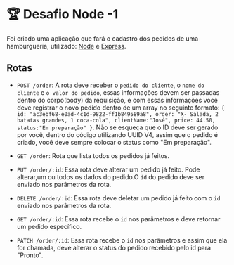 # 🏆 Desafio Node -1 

Foi criado  uma aplicação que fará o cadastro dos pedidos de uma hamburgueria, 
utilizado:
[Node](https://nodejs.org/en/) e [Express](https://expressjs.com/pt-br/).
<br>


## Rotas

- `POST /order`: A rota deve receber o `pedido do cliente`, o `nome do cliente` e `o valor do pedido`, essas informações devem ser passadas dentro do corpo(body) da requisição, e com essas informações você deve registrar o novo pedido dentro de um array no seguinte formato: `{ id: "ac3ebf68-e0ad-4c1d-9822-ff1b849589a8", order: "X- Salada, 2 batatas grandes, 1 coca-cola", clientName:"José", price: 44.50, status:"Em preparação" }`. Não se esqueça que o ID deve ser gerado por você, dentro do código utilizando UUID V4, assim que o pedido é criado, você deve sempre colocar o status como "Em preparação".


- `GET /order`: Rota que lista todos os pedidos já feitos.

- `PUT /order/:id`: Essa rota deve alterar um pedido já feito. Pode alterar,um ou todos os dados do pedido.O `id` do pedido deve ser enviado nos parâmetros da rota.

- `DELETE /order/:id`: Essa rota deve deletar um pedido já feito com o `id` enviado nos parâmetros da rota.

- `GET /order/:id`: Essa rota recebe o `id` nos parâmetros e deve retornar um pedido específico.

- `PATCH /order/:id`: Essa rota recebe o `id` nos parâmetros e assim que ela for chamada, deve alterar o status do pedido recebido pelo id para "Pronto".
